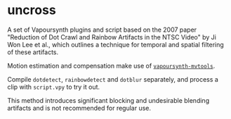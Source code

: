 # uncross
A set of Vapoursynth plugins and script based on the 2007 paper "Reduction of Dot Crawl and Rainbow Artifacts in the NTSC Video" by Ji Won Lee et al., which outlines a technique for temporal and spatial filtering of these artifacts.

Motion estimation and compensation make use of [`vapoursynth-mvtools`](https://github.com/dubhater/vapoursynth-mvtools).

Compile `dotdetect`, `rainbowdetect` and `dotblur` separately, and process a clip with `script.vpy` to try it out.

This method introduces significant blocking and undesirable blending artifacts and is not recommended for regular use.
